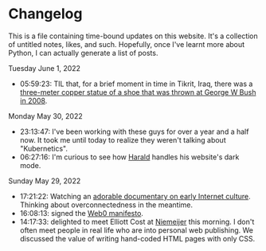# Changelog
This is a file containing time-bound updates on this website. It's a collection of untitled notes, likes, and such. Hopefully, once I've learnt more about Python, I can actually generate a list of posts.

Tuesday June 1, 2022

- 05:59:23: TIL that, for a brief moment in time in Tikrit, Iraq, there was a [three-meter copper statue of a shoe that was thrown at George W Bush in 2008](https://en.m.wikipedia.org/wiki/Bush_shoeing_incident). 

Monday May 30, 2022

- 23:13:47: I've been working with these guys for over a year and a half now. It took me until today to realize they weren't talking about "Kubernetics".
- 06:27:16: I'm curious to see how [Harald](https://volse.net/~haraldei/) handles his website's dark mode. 

Sunday May 29, 2022

- 17:21:22: Watching an [adorable documentary on early Internet culture](https://youtu.be/PuAbCgGpeog). Thinking about overconnectedness in the meantime. 
-  16:08:13: signed the [Web0 manifesto](https://web0.small-web.org/#zinzy-waleson).
- 14:17:33: delighted to meet Elliott Cost at [Niemeijer](/niemeijer) this morning. I don't often meet people in real life who are into personal web publishing. We discussed the value of writing hand-coded HTML pages with only CSS.